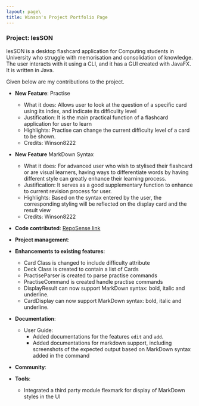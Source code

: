 ```yaml
---
layout: page\
title: Winson's Project Portfolio Page
---
```


### Project: lesSON

lesSON is a desktop flashcard application for Computing students in University who struggle with
memorisation and consolidation of knowledge. The user interacts with it using a CLI, and it has a
GUI created with JavaFX. It is written in Java.

Given below are my contributions to the project.


* **New Feature**: Practise
  * What it does: Allows user to look at the question of a specific card  using its index, and indicate its difficulity level
  * Justification: It is the main practical function of a flashcard application for user to learn
  * Highlights: Practise can change the current difficulty level of a card to be shown.
  * Credits: Winson8222

* **New Feature** MarkDown Syntax
  * What it does: For advanced user who wish to stylised their flashcard or are visual learners, having ways to differentiate
  words by having different style can greatly enhance their learning process.
  * Justification: It serves as a good supplementary function to enhance to current revision process for user.
  * Highlights: Based on the syntax entered by the user, the corresponding styling will be reflected on
  the display card and the result view
  * Credits: Winson8222

* **Code contributed**: [RepoSense link](https://nus-cs2103-ay2324s1.github.io/tp-dashboard/?search=winson8222&breakdown=true)

* **Project management**:


* **Enhancements to existing features**:
  * Card Class is changed to include difficulty attribute
  * Deck Class is created to contain a list of Cards
  * PractiseParser is created to parse practise commands
  * PractiseCommand is created handle practise commands
  * DisplayResult can now support MarkDown syntax: bold, italic and underline.
  * CardDisplay can now support MarkDown syntax: bold, italic and underline.

* **Documentation**:
  * User Guide:
    * Added documentations for the features `edit` and `add`.
    * Added documentations for markdown support, including screenshots of the expected
    output based on MarkDown syntax added in the command

* **Community**:


* **Tools**:
  * Integrated a third party module flexmark for display of MarkDown styles in the UI




